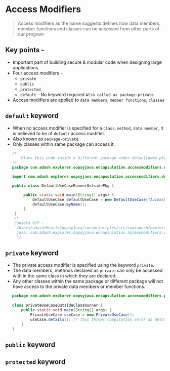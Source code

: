 # Access Modifiers

> Access modifiers as the name suggests defines how data members, member functions and classes can be accessed from other parts of our program

## Key points -
- Important part of building secure & modular code when designing large applications.
- Four access modifiers -
   - `private`
   - `public`
   - `protected`
   - `default` - No keyword required `Also called as package-private`
- Access modifiers are applied to `data members`, `member functions`, `classes`


## `default` keyword 
- When no access modifier is specified for a `class`, `method`, `data member`, it is believed to be of `default` access modifier.
- Also known as `package-private`
- Only classes within same package can access it.

```java
   /*
       Place this code inside a different package under defaultdemo pkg to test it.
   */
   package com.adash.explorer.oopsyjava.encapsulation.accessmodifiers.defaultdemo.outsidepkg;

   import com.adash.explorer.oopsyjava.encapsulation.accessmodifiers.defaultdemo.DefaultUseCase;

   public class DefaultUseCaseRunnerOutsidePkg {

        public static void main(String[] args) {
            DefaultUseCase defaultUseCase = new DefaultUseCase("Avinash");
            defaultUseCase.myName();
        }
    }
    /*
    Console O/P -
     /Users/adash/Hustle/oopsyJava/coreprinciples/src/com/adash/explorer/oopsyjava/encapsulation/accessmodifiers/defaultdemo/outsidepkg/DefaultUseCaseRunnerOutsidePkg.java:3:78
     java: com.adash.explorer.oopsyjava.encapsulation.accessmodifiers.defaultdemo.DefaultUseCase is not public in com.adash.explorer.oopsyjava.encapsulation.accessmodifiers.defaultdemo; cannot be accessed from outside package
     */
```


## `private` keyword
- The private access modifier is specified using the keyword `private`.
- The data members, methods declared as `private` can only be accessed with in the same class in which they are declared.
- Any other classes within the same package or different package will not have access to the private data members or member functions.
```java
   package com.adash.explorer.oopsyjava.encapsulation.accessmodifiers.privatedemo;
   
   class privateUseCaseOutsideClassRunner {
       public static void main(String[] args) {
           PrivateUseCase useCase = new PrivateUseCase();
           useCase.details(); // This throws compilation error as details() is private
       }
   }
```


## `public` keyword


## `protected` keyword